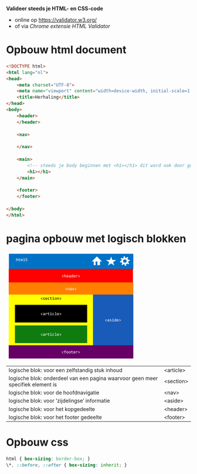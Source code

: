 
**Valideer steeds je HTML- en CSS-code**
- online op https://validator.w3.org/ 
- of via *Chrome extensie HTML Validator*

# Opbouw html document

```html
<!DOCTYPE html>
<html lang="nl">
<head>
    <meta charset="UTF-8">
    <meta name="viewport" content="width=device-width, initial-scale=1.0">
    <title>Herhaling</title>
</head>
<body>
	<header>
    </header>

	<nav>

    </nav>

    <main>
        <!-- steeds je body beginnen met <h1></h1> dit word ook door google gebruikt -->
	    <h1></h1>
    </main>

    <footer>
    </footer>

</body>
</html>
```

# pagina opbouw met logisch blokken

![](../attachments/20241009205030.png)

|                                                                                 |            |
| ------------------------------------------------------------------------------- | ---------- |
| logische blok: voor een zelfstandig stuk inhoud                                 | \<article> |
| logische blok: onderdeel van een pagina waarvoor geen meer specifiek element is | \<section> |
| logische blok: voor de hoofdnavigatie                                           | \<nav>     |
| logische blok: voor ‘zijdelingse’ informatie                                    | \<aside>   |
| logische blok: voor het kopgedeelte                                             | \<header>  |
| logische blok: voor het footer gedeelte                                         | \<footer>  |
# Opbouw css

```css
html { box-sizing: border-box; }
\*, ::before, ::after { box-sizing: inherit; }


```